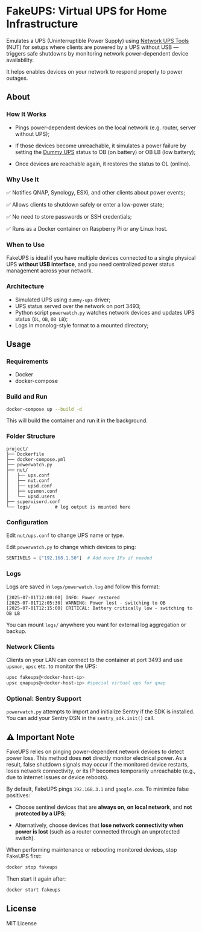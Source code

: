 # FakeUPS: Virtual UPS for Home Infrastructure

Emulates a UPS (Uninterruptible Power Supply) using [Network UPS Tools](https://github.com/networkupstools/nut) (NUT) for setups where clients are powered by a UPS without USB — triggers safe shutdowns by monitoring network power-dependent device availability.

It helps enables devices on your network to respond properly to power outages.

## About 

### How It Works

- Pings power-dependent devices on the local network (e.g. router, server without UPS);

- If those devices become unreachable, it simulates a power failure by setting the [Dummy UPS](https://networkupstools.org/docs/man/dummy-ups.html) status to OB (on battery) or OB LB (low battery);

- Once devices are reachable again, it restores the status to OL (online).

### Why Use It

✅ Notifies QNAP, Synology, ESXi, and other clients about power events;

✅ Allows clients to shutdown safely or enter a low-power state;

✅ No need to store passwords or SSH credentials;

✅ Runs as a Docker container on Raspberry Pi or any Linux host.

### When to Use
FakeUPS is ideal if you have multiple devices connected to a single physical UPS **without USB interface**, and you need centralized power status management across your network.

### Architecture

* Simulated UPS using `dummy-ups` driver;
* UPS status served over the network on port 3493;
* Python script `powerwatch.py` watches network devices and updates UPS status (`OL`, `OB`, `OB LB`);
* Logs in monolog-style format to a mounted directory;

## Usage

### Requirements

* Docker
* docker-compose

### Build and Run

```bash
docker-compose up --build -d
```
This will build the container and run it in the background.

### Folder Structure

```
project/
├── Dockerfile
├── docker-compose.yml
├── powerwatch.py
├── nut/
│   ├── ups.conf
│   ├── nut.conf
│   ├── upsd.conf
│   ├── upsmon.conf
│   └── upsd.users
├── supervisord.conf
└── logs/         # log output is mounted here
```

### Configuration

Edit `nut/ups.conf` to change UPS name or type.

Edit `powerwatch.py` to change which devices to ping:

```python
SENTINELS = ["192.168.1.50"]  # Add more IPs if needed
```

### Logs

Logs are saved in `logs/powerwatch.log` and follow this format:

```
[2025-07-01T12:00:00] INFO: Power restored
[2025-07-01T12:05:30] WARNING: Power lost - switching to OB
[2025-07-01T12:15:00] CRITICAL: Battery critically low - switching to OB LB
```

You can mount `logs/` anywhere you want for external log aggregation or backup.

### Network Clients

Clients on your LAN can connect to the container at port 3493 and use `upsmon`, `upsc` etc. to monitor the UPS:

```bash
upsc fakeups@<docker-host-ip>
upsc qnapups@<docker-host-ip> #special virtual ups for qnap
```

### Optional: Sentry Support

`powerwatch.py` attempts to import and initialize Sentry if the SDK is installed. You can add your Sentry DSN in the `sentry_sdk.init()` call.

## ⚠️ Important Note
FakeUPS relies on pinging power-dependent network devices to detect power loss. This method does **not** directly monitor electrical power. As a result, false shutdown signals may occur if the monitored device restarts, loses network connectivity, or its IP becomes temporarily unreachable (e.g., due to internet issues or device reboots).

By default, FakeUPS pings `192.168.3.1` and `google.com`. To minimize false positives:

- Choose sentinel devices that are **always on**, **on local network**, and **not protected by a UPS**;

- Alternatively, choose devices that **lose network connectivity when power is lost** (such as a router connected through an unprotected switch).

When performing maintenance or rebooting monitored devices, stop FakeUPS first:

```bash
docker stop fakeups
```

Then start it again after:

```bash
docker start fakeups
```


## License

MIT License
